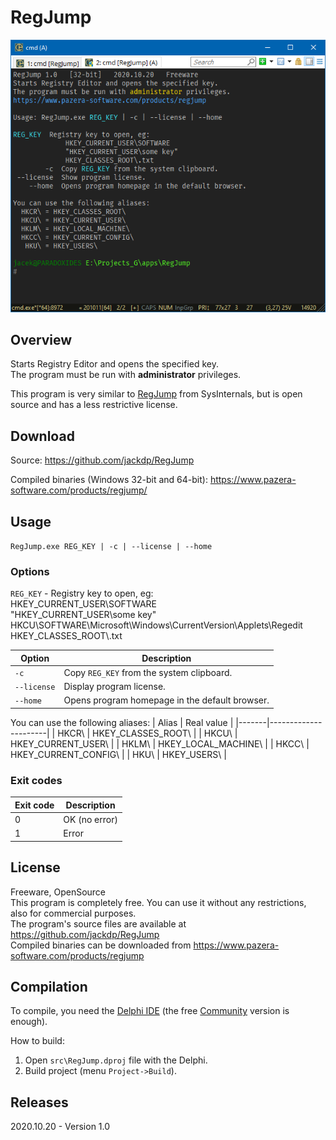 ﻿# RegJump

![RegJump](./doc/RegJump.png)

## Overview

Starts Registry Editor and opens the specified key.  
The program must be run with **administrator** privileges.

This program is very similar to [RegJump](https://docs.microsoft.com/en-us/sysinternals/downloads/regjump) from SysInternals, but is open source and has a less restrictive license.

## Download

Source: https://github.com/jackdp/RegJump

Compiled binaries (Windows 32-bit and 64-bit): https://www.pazera-software.com/products/regjump/


## Usage

`RegJump.exe REG_KEY | -c | --license | --home`

### Options

`REG_KEY` - Registry key to open, eg:  
HKEY_CURRENT_USER\SOFTWARE  
"HKEY_CURRENT_USER\some key"  
HKCU\SOFTWARE\Microsoft\Windows\CurrentVersion\Applets\Regedit  
HKEY_CLASSES_ROOT\\.txt

| Option         | Description               |
|----------------|---------------------------|
| `-c`           | Copy `REG_KEY` from the system clipboard.        |
| `--license`    | Display program license.                         |
| `--home`       | Opens program homepage in the default browser.   |

You can use the following aliases:
| Alias | Real value           |
|-------|----------------------|
| HKCR\ | HKEY_CLASSES_ROOT\   |
| HKCU\ | HKEY_CURRENT_USER\   |
| HKLM\ | HKEY_LOCAL_MACHINE\  |
| HKCC\ | HKEY_CURRENT_CONFIG\ |
| HKU\  | HKEY_USERS\          |

### Exit codes

| Exit code | Description   |
|-----------|---------------|
| 0         | OK (no error) |
| 1         | Error         |

## License

Freeware, OpenSource  
This program is completely free. You can use it without any restrictions, also for commercial purposes.  
The program's source files are available at https://github.com/jackdp/RegJump  
Compiled binaries can be downloaded from https://www.pazera-software.com/products/regjump

## Compilation

To compile, you need the [Delphi IDE](https://www.embarcadero.com/products/delphi) (the free [Community](https://www.embarcadero.com/products/delphi/starter/free-download) version is enough).

How to build:

1. Open `src\RegJump.dproj` file with the Delphi.
2. Build project (menu `Project->Build`).


## Releases

2020.10.20 - Version 1.0
